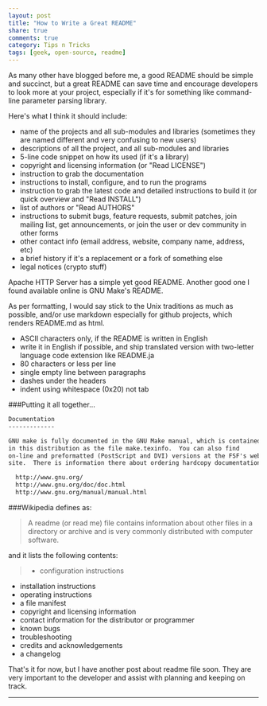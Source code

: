 ```yaml
---
layout: post
title: "How to Write a Great README"
share: true
comments: true
category: Tips n Tricks
tags: [geek, open-source, readme]
---
```

As many other have blogged before me, a good README should be simple and succinct, but a great README can save time and encourage developers to look more at your project, especially if it's for something like command-line parameter parsing library.

Here's what I think it should include:

- name of the projects and all sub-modules and libraries (sometimes they are named different and very confusing to new users)
- descriptions of all the project, and all sub-modules and libraries
- 5-line code snippet on how its used (if it's a library)
- copyright and licensing information (or "Read LICENSE") 
- instruction to grab the documentation
- instructions to install, configure, and to run the programs
- instruction to grab the latest code and detailed instructions to build it (or quick overview and "Read INSTALL")
- list of authors or "Read AUTHORS"
- instructions to submit bugs, feature requests, submit patches, join mailing list, get announcements, or join the user or dev community in other forms
- other contact info (email address, website, company name, address, etc)
- a brief history if it's a replacement or a fork of something else
- legal notices (crypto stuff)

Apache HTTP Server has a simple yet good README. Another good one I found available online is GNU Make's README.

As per formatting, I would say stick to the Unix traditions as much as possible, and/or use markdown especially for github projects, which renders README.md as html.

- ASCII characters only, if the README is written in English
- write it in English if possible, and ship translated version with two-letter language code extension like README.ja
- 80 characters or less per line
- single empty line between paragraphs
- dashes under the headers
- indent using whitespace (0x20) not tab

###Putting it all together...

```markdown
Documentation
-------------

GNU make is fully documented in the GNU Make manual, which is contained
in this distribution as the file make.texinfo.  You can also find
on-line and preformatted (PostScript and DVI) versions at the FSF's web
site.  There is information there about ordering hardcopy documentation.

  http://www.gnu.org/
  http://www.gnu.org/doc/doc.html
  http://www.gnu.org/manual/manual.html 
```

###Wikipedia defines as:

>A readme (or read me) file contains information about other files in a directory or archive and is very commonly distributed with computer software.

and it lists the following contents:

>- configuration instructions
- installation instructions
- operating instructions
- a file manifest
- copyright and licensing information
- contact information for the distributor or programmer
- known bugs
- troubleshooting
- credits and acknowledgements
- a changelog


That's it for now, but I have another post about readme file soon. They are very important to the developer and assist with planning and keeping on track.

---

